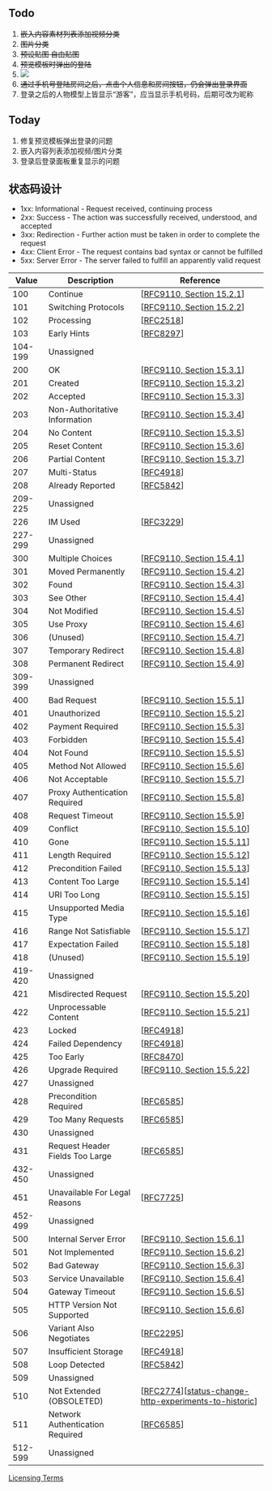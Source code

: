 ## Todo

1. ~~嵌入内容素材列表添加视频分类~~
2. ~~图片分类~~
3. ~~预设贴图 自由贴图~~
4. ~~预览模板时弹出的登陆~~
5. ![](Pasted%20image%2020240307105412.png)
6. ~~通过手机号登陆房间之后，点击个人信息和房间按钮，仍会弹出登录界面~~
7. 登录之后的人物模型上皆显示“游客”，应当显示手机号码，后期可改为昵称

## Today

1. 修复预览模板弹出登录的问题
2. 嵌入内容列表添加视频/图片分类
3. 登录后登录面板重复显示的问题

## 状态码设计

- 1xx: Informational - Request received, continuing process
- 2xx: Success - The action was successfully received, understood, and accepted
- 3xx: Redirection - Further action must be taken in order to complete the request
- 4xx: Client Error - The request contains bad syntax or cannot be fulfilled
- 5xx: Server Error - The server failed to fulfill an apparently valid request

| Value   | Description                     | Reference                                                                                                                                                                   |
| ------- | ------------------------------- | --------------------------------------------------------------------------------------------------------------------------------------------------------------------------- |
| 100     | Continue                        | \[[RFC9110, Section 15.2.1](https://www.iana.org/go/rfc9110)\]                                                                                                              |
| 101     | Switching Protocols             | \[[RFC9110, Section 15.2.2](https://www.iana.org/go/rfc9110)\]                                                                                                              |
| 102     | Processing                      | \[[RFC2518](https://www.iana.org/go/rfc2518)\]                                                                                                                              |
| 103     | Early Hints                     | \[[RFC8297](https://www.iana.org/go/rfc8297)\]                                                                                                                              |
| 104-199 | Unassigned                      |                                                                                                                                                                             |
| 200     | OK                              | \[[RFC9110, Section 15.3.1](https://www.iana.org/go/rfc9110)\]                                                                                                              |
| 201     | Created                         | \[[RFC9110, Section 15.3.2](https://www.iana.org/go/rfc9110)\]                                                                                                              |
| 202     | Accepted                        | \[[RFC9110, Section 15.3.3](https://www.iana.org/go/rfc9110)\]                                                                                                              |
| 203     | Non-Authoritative Information   | \[[RFC9110, Section 15.3.4](https://www.iana.org/go/rfc9110)\]                                                                                                              |
| 204     | No Content                      | \[[RFC9110, Section 15.3.5](https://www.iana.org/go/rfc9110)\]                                                                                                              |
| 205     | Reset Content                   | \[[RFC9110, Section 15.3.6](https://www.iana.org/go/rfc9110)\]                                                                                                              |
| 206     | Partial Content                 | \[[RFC9110, Section 15.3.7](https://www.iana.org/go/rfc9110)\]                                                                                                              |
| 207     | Multi-Status                    | \[[RFC4918](https://www.iana.org/go/rfc4918)\]                                                                                                                              |
| 208     | Already Reported                | \[[RFC5842](https://www.iana.org/go/rfc5842)\]                                                                                                                              |
| 209-225 | Unassigned                      |                                                                                                                                                                             |
| 226     | IM Used                         | \[[RFC3229](https://www.iana.org/go/rfc3229)\]                                                                                                                              |
| 227-299 | Unassigned                      |                                                                                                                                                                             |
| 300     | Multiple Choices                | \[[RFC9110, Section 15.4.1](https://www.iana.org/go/rfc9110)\]                                                                                                              |
| 301     | Moved Permanently               | \[[RFC9110, Section 15.4.2](https://www.iana.org/go/rfc9110)\]                                                                                                              |
| 302     | Found                           | \[[RFC9110, Section 15.4.3](https://www.iana.org/go/rfc9110)\]                                                                                                              |
| 303     | See Other                       | \[[RFC9110, Section 15.4.4](https://www.iana.org/go/rfc9110)\]                                                                                                              |
| 304     | Not Modified                    | \[[RFC9110, Section 15.4.5](https://www.iana.org/go/rfc9110)\]                                                                                                              |
| 305     | Use Proxy                       | \[[RFC9110, Section 15.4.6](https://www.iana.org/go/rfc9110)\]                                                                                                              |
| 306     | (Unused)                        | \[[RFC9110, Section 15.4.7](https://www.iana.org/go/rfc9110)\]                                                                                                              |
| 307     | Temporary Redirect              | \[[RFC9110, Section 15.4.8](https://www.iana.org/go/rfc9110)\]                                                                                                              |
| 308     | Permanent Redirect              | \[[RFC9110, Section 15.4.9](https://www.iana.org/go/rfc9110)\]                                                                                                              |
| 309-399 | Unassigned                      |                                                                                                                                                                             |
| 400     | Bad Request                     | \[[RFC9110, Section 15.5.1](https://www.iana.org/go/rfc9110)\]                                                                                                              |
| 401     | Unauthorized                    | \[[RFC9110, Section 15.5.2](https://www.iana.org/go/rfc9110)\]                                                                                                              |
| 402     | Payment Required                | \[[RFC9110, Section 15.5.3](https://www.iana.org/go/rfc9110)\]                                                                                                              |
| 403     | Forbidden                       | \[[RFC9110, Section 15.5.4](https://www.iana.org/go/rfc9110)\]                                                                                                              |
| 404     | Not Found                       | \[[RFC9110, Section 15.5.5](https://www.iana.org/go/rfc9110)\]                                                                                                              |
| 405     | Method Not Allowed              | \[[RFC9110, Section 15.5.6](https://www.iana.org/go/rfc9110)\]                                                                                                              |
| 406     | Not Acceptable                  | \[[RFC9110, Section 15.5.7](https://www.iana.org/go/rfc9110)\]                                                                                                              |
| 407     | Proxy Authentication Required   | \[[RFC9110, Section 15.5.8](https://www.iana.org/go/rfc9110)\]                                                                                                              |
| 408     | Request Timeout                 | \[[RFC9110, Section 15.5.9](https://www.iana.org/go/rfc9110)\]                                                                                                              |
| 409     | Conflict                        | \[[RFC9110, Section 15.5.10](https://www.iana.org/go/rfc9110)\]                                                                                                             |
| 410     | Gone                            | \[[RFC9110, Section 15.5.11](https://www.iana.org/go/rfc9110)\]                                                                                                             |
| 411     | Length Required                 | \[[RFC9110, Section 15.5.12](https://www.iana.org/go/rfc9110)\]                                                                                                             |
| 412     | Precondition Failed             | \[[RFC9110, Section 15.5.13](https://www.iana.org/go/rfc9110)\]                                                                                                             |
| 413     | Content Too Large               | \[[RFC9110, Section 15.5.14](https://www.iana.org/go/rfc9110)\]                                                                                                             |
| 414     | URI Too Long                    | \[[RFC9110, Section 15.5.15](https://www.iana.org/go/rfc9110)\]                                                                                                             |
| 415     | Unsupported Media Type          | \[[RFC9110, Section 15.5.16](https://www.iana.org/go/rfc9110)\]                                                                                                             |
| 416     | Range Not Satisfiable           | \[[RFC9110, Section 15.5.17](https://www.iana.org/go/rfc9110)\]                                                                                                             |
| 417     | Expectation Failed              | \[[RFC9110, Section 15.5.18](https://www.iana.org/go/rfc9110)\]                                                                                                             |
| 418     | (Unused)                        | \[[RFC9110, Section 15.5.19](https://www.iana.org/go/rfc9110)\]                                                                                                             |
| 419-420 | Unassigned                      |                                                                                                                                                                             |
| 421     | Misdirected Request             | \[[RFC9110, Section 15.5.20](https://www.iana.org/go/rfc9110)\]                                                                                                             |
| 422     | Unprocessable Content           | \[[RFC9110, Section 15.5.21](https://www.iana.org/go/rfc9110)\]                                                                                                             |
| 423     | Locked                          | \[[RFC4918](https://www.iana.org/go/rfc4918)\]                                                                                                                              |
| 424     | Failed Dependency               | \[[RFC4918](https://www.iana.org/go/rfc4918)\]                                                                                                                              |
| 425     | Too Early                       | \[[RFC8470](https://www.iana.org/go/rfc8470)\]                                                                                                                              |
| 426     | Upgrade Required                | \[[RFC9110, Section 15.5.22](https://www.iana.org/go/rfc9110)\]                                                                                                             |
| 427     | Unassigned                      |                                                                                                                                                                             |
| 428     | Precondition Required           | \[[RFC6585](https://www.iana.org/go/rfc6585)\]                                                                                                                              |
| 429     | Too Many Requests               | \[[RFC6585](https://www.iana.org/go/rfc6585)\]                                                                                                                              |
| 430     | Unassigned                      |                                                                                                                                                                             |
| 431     | Request Header Fields Too Large | \[[RFC6585](https://www.iana.org/go/rfc6585)\]                                                                                                                              |
| 432-450 | Unassigned                      |                                                                                                                                                                             |
| 451     | Unavailable For Legal Reasons   | \[[RFC7725](https://www.iana.org/go/rfc7725)\]                                                                                                                              |
| 452-499 | Unassigned                      |                                                                                                                                                                             |
| 500     | Internal Server Error           | \[[RFC9110, Section 15.6.1](https://www.iana.org/go/rfc9110)\]                                                                                                              |
| 501     | Not Implemented                 | \[[RFC9110, Section 15.6.2](https://www.iana.org/go/rfc9110)\]                                                                                                              |
| 502     | Bad Gateway                     | \[[RFC9110, Section 15.6.3](https://www.iana.org/go/rfc9110)\]                                                                                                              |
| 503     | Service Unavailable             | \[[RFC9110, Section 15.6.4](https://www.iana.org/go/rfc9110)\]                                                                                                              |
| 504     | Gateway Timeout                 | \[[RFC9110, Section 15.6.5](https://www.iana.org/go/rfc9110)\]                                                                                                              |
| 505     | HTTP Version Not Supported      | \[[RFC9110, Section 15.6.6](https://www.iana.org/go/rfc9110)\]                                                                                                              |
| 506     | Variant Also Negotiates         | \[[RFC2295](https://www.iana.org/go/rfc2295)\]                                                                                                                              |
| 507     | Insufficient Storage            | \[[RFC4918](https://www.iana.org/go/rfc4918)\]                                                                                                                              |
| 508     | Loop Detected                   | \[[RFC5842](https://www.iana.org/go/rfc5842)\]                                                                                                                              |
| 509     | Unassigned                      |                                                                                                                                                                             |
| 510     | Not Extended (OBSOLETED)        | \[[RFC2774](https://www.iana.org/go/rfc2774)\]\[[status-change-http-experiments-to-historic](https://datatracker.ietf.org/doc/status-change-http-experiments-to-historic)\] |
| 511     | Network Authentication Required | \[[RFC6585](https://www.iana.org/go/rfc6585)\]                                                                                                                              |
| 512-599 | Unassigned                      |                                                                                                                                                                             |

[Licensing Terms](https://www.iana.org/help/licensing-terms)